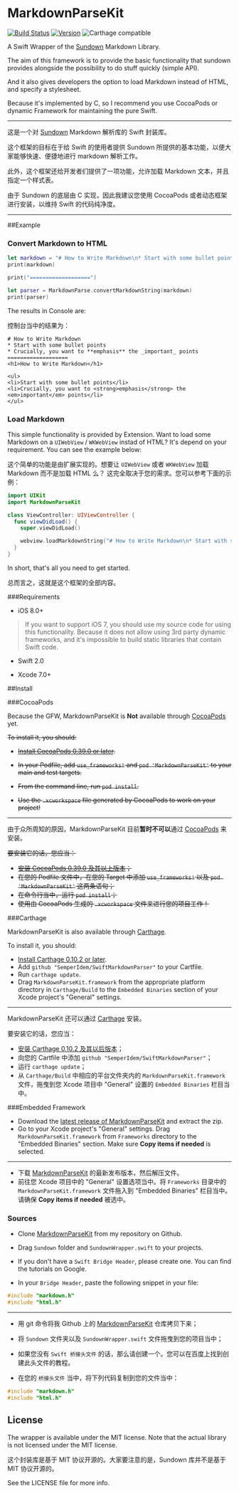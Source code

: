 # MarkdownParseKit

[![Build Status](https://travis-ci.org/SemperIdem/SwiftMarkdownParser.svg?branch=master)](https://travis-ci.org/SemperIdem/SwiftMarkdownParser)
[![Version](https://img.shields.io/cocoapods/v/MarkdownParseKit.svg?style=flat)](http://cocoapods.org/pods/MarkdownParseKit)
![Carthage compatible](https://img.shields.io/badge/Carthage-compatible-4BC51D.svg?style=flat)

A Swift Wrapper of the [Sundown](https://github.com/vmg/sundown) Markdown Library.

The aim of this framework is to provide the basic functionality that sundown provides alongside the possibility to do stuff quickly (simple API).

And it also gives developers the option to load Markdown instead of HTML, and specify a stylesheet.

Because it's implemented by C, so I recommend you use CocoaPods or dynamic Framework for maintaining the pure Swift.

----

这是一个对 [Sundown](https://github.com/vmg/sundown) Markdown 解析库的 Swift 封装库。

这个框架的目标在于给 Swift 的使用者提供 Sundown 所提供的基本功能，以便大家能够快速、便捷地进行 markdown 解析工作。

此外，这个框架还给开发者们提供了一项功能，允许加载 Markdown 文本，并且指定一个样式表。

由于 Sundown 的底层由 C 实现，因此我建议您使用 CocoaPods 或者动态框架进行安装，以维持 Swift 的代码纯净度。

----

##Example

### Convert Markdown to HTML

```swift
let markdown = "# How to Write Markdown\n* Start with some bullet points\n* Crucially, you want to **emphasis** the _important_ points"
print(markdown)

print("===================")

let parser = MarkdownParse.convertMarkdownString(markdown)
print(parser)
```

The results in Console are:

控制台当中的结果为：

```
# How to Write Markdown
* Start with some bullet points
* Crucially, you want to **emphasis** the _important_ points
===================
<h1>How to Write Markdown</h1>

<ul>
<li>Start with some bullet points</li>
<li>Crucially, you want to <strong>emphasis</strong> the <em>important</em> points</li>
</ul>
```

### Load Markdown

This simple functionality is provided by Extension. Want to load some Markdown on a `UIWebView` / `WKWebView` instad of HTML? It's depend on your requirement. You can see the example below:

这个简单的功能是由扩展实现的。想要让 `UIWebView` 或者 `WKWebView` 加载 Markdown 而不是加载 HTML 么？ 这完全取决于您的需求。您可以参考下面的示例：

```swift
import UIKit
import MarkdownParseKit

class ViewController: UIViewController {
  func viewDidLoad() {
  	super.viewDidLoad()

    webview.loadMarkdownString("# How to Write Markdown\n* Start with some bullet points\n* Crucially, you want to **emphasis** the _important_ points")
  }
}
```

In short, that's all you need to get started.

总而言之，这就是这个框架的全部内容。

###Requirements

* iOS 8.0+

> If you want to support iOS 7, you should use my source code for using this functionality. Because it does not allow using 3rd party dynamic frameworks, and it's impossible to build static libraries that contain Swift code.

* Swift 2.0

* Xcode 7.0+

##Install

###CocoaPods

Because the GFW, MarkdownParseKit is **Not** available through [CocoaPods](http://cocoapods.org) yet. 

~~To install it, you should:~~ 

* ~~[Install CocoaPods 0.39.0 or later](https://guides.cocoapods.org/using/getting-started.html).~~

* ~~In your Podfile, add `use_frameworks!` and `pod 'MarkdownParseKit'` to your main and test targets.~~

* ~~From the command line, run `pod install`.~~

* ~~Use the `.xcworkspace` file generated by CocoaPods to work on your project!~~

----

由于众所周知的原因，MarkdownParseKit 目前**暂时不可以**通过 [CocoaPods](http://cocoapods.org) 来安装。

~~要安装它的话，您应当：~~

* ~~[安装 CocoaPods 0.39.0 及其以上版本](https://guides.cocoapods.org/using/getting-started.html)；~~
* ~~在您的 Podfile 文件中，在您的 Target 中添加 `use_frameworks!` 以及 `pod 'MarkdownParseKit'` 这两条语句；~~
* ~~在命令行当中，运行 `pod install`；~~
* ~~使用由 CocoaPods 生成的 `.xcworkspace` 文件来进行您的项目工作！~~

###Carthage

MarkdownParseKit is also available through [Carthage](https://github.com/Carthage/Carthage).

To install it, you should:

* [Install Carthage 0.10.2 or later](https://github.com/Carthage/Carthage/releases).
* Add `github "SemperIdem/SwiftMarkdownParser"` to your Cartfile.
* Run `carthage update`.
* Drag `MarkdownParseKit.framework` from the appropriate platform directory in `Carthage/Build` to the `Embedded Binaries` section of your Xcode project's "General" settings.

---

MarkdownParseKit 还可以通过 [Carthage](https://github.com/Carthage/Carthage) 安装。

要安装它的话，您应当：

* [安装 Carthage 0.10.2 及其以后版本](https://github.com/Carthage/Carthage/releases)；
* 向您的 Cartfile 中添加 `github "SemperIdem/SwiftMarkdownParser"`；
* 运行 `carthage update`；
* 从 `Carthage/Build` 中相应的平台文件夹内的 `MarkdownParseKit.framework` 文件，拖曳到您 Xcode 项目中 "General" 设置的 `Embedded Binaries` 栏目当中。

###Embedded Framework

* Download the [latest release of MarkdownParseKit](https://github.com/SemperIdem/SwiftMarkdownParser) and extract the zip.
* Go to your Xcode project's "General" settings. Drag `MarkdownParseKit.framework` from `Frameworks` directory to the "Embedded Binaries" section. Make sure **Copy items if needed** is selected.

----

* 下载 [MarkdownParseKit]() 的最新发布版本，然后解压文件。
* 前往您 Xcode 项目中的 "General" 设置选项当中。将 `Frameworks` 目录中的 `MarkdownParseKit.framework` 文件拖入到 "Embedded Binaries" 栏目当中。请确保 **Copy items if needed** 被选中。

### Sources

* Clone [MarkdownParseKit](https://github.com/SemperIdem/SwiftMarkdownParser) from my repository on Github.

* Drag `Sundown` folder and `SundownWrapper.swift` to your projects.

* If you don't have a `Swift Bridge Header`, please create one. You can find the tutorials on Google.

* In your `Bridge Header`, paste the following snippet in your file:

```c
#include "markdown.h"
#include "html.h"
```

----

* 用 git 命令将我 Github 上的 [MarkdownParseKit](https://github.com/SemperIdem/SwiftMarkdownParser) 仓库拷贝下来；

* 将 `Sundown` 文件夹以及 `SundownWrapper.swift` 文件拖曳到您的项目当中；

* 如果您没有 `Swift 桥接头文件` 的话，那么请创建一个。您可以在百度上找到创建此头文件的教程。

* 在您的 `桥接头文件` 当中，将下列代码复制到您的文件当中：

```c
#include "markdown.h"
#include "html.h"
```

## License

The wrapper is available under the MIT license. Note that the actual library is not licensed under the MIT license.

这个封装库是基于 MIT 协议开源的。大家要注意的是，Sundown 库并不是基于 MIT 协议开源的。

See the LICENSE file for more info.